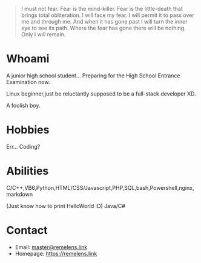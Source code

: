 > I must not fear. Fear is the mind-killer. Fear is the little-death that brings total obliteration. I will face my fear. I will permit it to pass over me and through me. And when it has gone past I will turn the inner eye to see its path. Where the fear has gone there will be nothing. Only I will remain.

# Whoami
A junior high school student... Preparing for the High School Entrance Examination now.

Linux beginner,just be reluctantly supposed to be a full-stack developer XD. 

A foolish boy.

# Hobbies
Err... Coding?

# Abilities
C/C++,VB6,Python,HTML/CSS/Javascript,PHP,SQL,bash,Powershell,nginx,markdown

(Just know how to print HelloWorld :D) Java/C#

# Contact
* Email: <master@remelens.link>
* Homepage: <https://remelens.link>
